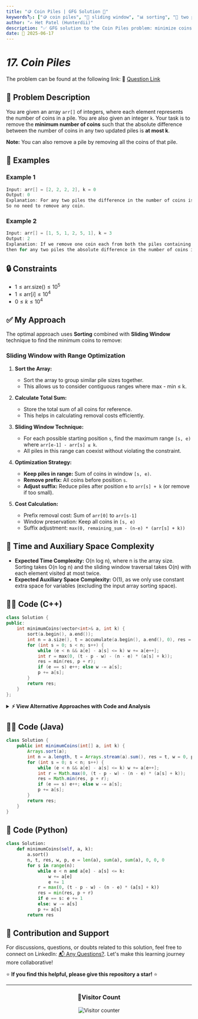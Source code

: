 ```yaml
---
title: "🪙 Coin Piles | GFG Solution 🎯"
keywords🏷️: ["🪙 coin piles", "🎯 sliding window", "📊 sorting", "🔄 two pointers", "📘 GFG", "🏁 competitive programming", "📚 DSA"]
author: "✍️ Het Patel (Hunterdii)"
description: "✅ GFG solution to the Coin Piles problem: minimize coins removed to maintain difference ≤ k between any two piles using sliding window technique. 🚀"
date: 📅 2025-06-17
---
```


# *17. Coin Piles*

The problem can be found at the following link: 🔗 [Question Link](https://www.geeksforgeeks.org/problems/coin-piles5152/1)

## **🧩 Problem Description**

You are given an array `arr[]` of integers, where each element represents the number of coins in a pile. You are also given an integer `k`. Your task is to remove the **minimum number of coins** such that the absolute difference between the number of coins in any two updated piles is **at most k**.

**Note:** You can also remove a pile by removing all the coins of that pile.

## **📘 Examples**

### Example 1

```cpp
Input: arr[] = [2, 2, 2, 2], k = 0
Output: 0
Explanation: For any two piles the difference in the number of coins is <= 0. 
So no need to remove any coin.
```

### Example 2

```cpp
Input: arr[] = [1, 5, 1, 2, 5, 1], k = 3
Output: 2
Explanation: If we remove one coin each from both the piles containing 5 coins, 
then for any two piles the absolute difference in the number of coins is <= 3.
```

## **🔒 Constraints**

* $1 \le \text{arr.size()} \le 10^5$
* $1 \le \text{arr}[i] \le 10^4$
* $0 \le k \le 10^4$

## **✅ My Approach**

The optimal approach uses **Sorting** combined with **Sliding Window** technique to find the minimum coins to remove:

### **Sliding Window with Range Optimization**

1. **Sort the Array:**
   * Sort the array to group similar pile sizes together.
   * This allows us to consider contiguous ranges where max - min ≤ k.

2. **Calculate Total Sum:**
   * Store the total sum of all coins for reference.
   * This helps in calculating removal costs efficiently.

3. **Sliding Window Technique:**
   * For each possible starting position `s`, find the maximum range `[s, e)` where `arr[e-1] - arr[s] ≤ k`.
   * All piles in this range can coexist without violating the constraint.

4. **Optimization Strategy:**
   * **Keep piles in range:** Sum of coins in window `[s, e)`.
   * **Remove prefix:** All coins before position `s`.
   * **Adjust suffix:** Reduce piles after position `e` to `arr[s] + k` (or remove if too small).

5. **Cost Calculation:**
   * Prefix removal cost: Sum of `arr[0]` to `arr[s-1]`
   * Window preservation: Keep all coins in `[s, e)`
   * Suffix adjustment: `max(0, remaining_sum - (n-e) * (arr[s] + k))`

## 📝 Time and Auxiliary Space Complexity

* **Expected Time Complexity:** O(n log n), where n is the array size. Sorting takes O(n log n) and the sliding window traversal takes O(n) with each element visited at most twice.
* **Expected Auxiliary Space Complexity:** O(1), as we only use constant extra space for variables (excluding the input array sorting space).

## **🧑‍💻 Code (C++)**

```cpp
class Solution {
public:
    int minimumCoins(vector<int>& a, int k) {
        sort(a.begin(), a.end());
        int n = a.size(), t = accumulate(a.begin(), a.end(), 0), res = t, w = 0, p = 0, e = 0;
        for (int s = 0; s < n; s++) {
            while (e < n && a[e] - a[s] <= k) w += a[e++];
            int r = max(0, (t - p - w) - (n - e) * (a[s] + k));
            res = min(res, p + r);
            if (e == s) e++; else w -= a[s];
            p += a[s];
        }
        return res;
    }
};
```

<details>
<summary><b>⚡ View Alternative Approaches with Code and Analysis</b></summary>

## 📊 **2️⃣ Two Pointer with Prefix Sum**

### 💡 Algorithm Steps:

1. Sort array and calculate total sum.
2. Use two pointers to maintain valid window.
3. Track prefix sum and window sum separately.

```cpp
class Solution {
public:
    int minimumCoins(vector<int>& a, int k) {
        sort(a.begin(), a.end());
        int n = a.size(), t = accumulate(a.begin(), a.end(), 0), res = t, l = 0, r = 0, w = 0, p = 0;
        while (l < n) {
            while (r < n && a[r] - a[l] <= k) w += a[r++];
            res = min(res, p + max(0, (t - p - w) - (n - r) * (a[l] + k)));
            w -= a[l], p += a[l++];
            if (r <= l && r < n) w += a[r++];
        }
        return res;
    }
};
```

### 📝 **Complexity Analysis:**

* **Time:** ⏱️ O(n log n)
* **Auxiliary Space:** 💾 O(1)

### ✅ **Why This Approach?**

* Clear separation of concerns.
* Easier to debug and maintain.

## 📊 **3️⃣ Sliding Window with Deque**

### 💡 Algorithm Steps:

1. Use deque to maintain window elements.
2. Efficiently add/remove elements from both ends.
3. Track sum using deque operations.

```cpp
class Solution {
public:
    int minimumCoins(vector<int>& a, int k) {
        sort(a.begin(), a.end());
        int n = a.size(), t = accumulate(a.begin(), a.end(), 0), res = t, p = 0, w = 0;
        deque<int> d;
        for (int i = 0, j = 0; i < n; i++) {
            while (j < n && a[j] - a[i] <= k) d.push_back(a[j]), w += a[j++];
            res = min(res, p + max(0, (t - p - w) - (n - j) * (a[i] + k)));
            if (!d.empty()) w -= d.front(), d.pop_front();
            p += a[i];
        }
        return res;
    }
};
```

### 📝 **Complexity Analysis:**

* **Time:** ⏱️ O(n log n)
* **Auxiliary Space:** 💾 O(n)

### ✅ **Why This Approach?**

* Explicit window management.
* Good for understanding the algorithm.

## 📊 **4️⃣ Mathematical Optimization**

### 💡 Algorithm Steps:

1. Pre-calculate cumulative sums.
2. Use mathematical formulas to avoid repeated calculations.
3. Optimize with bit operations where possible.

```cpp
class Solution {
public:
    int minimumCoins(vector<int>& a, int k) {
        sort(a.begin(), a.end());
        int n = a.size();
        vector<int> pf(n + 1, 0);
        for (int i = 0; i < n; i++) pf[i + 1] = pf[i] + a[i];
        int res = pf[n];
        for (int i = 0, j = 0; i < n; i++) {
            while (j < n && a[j] - a[i] <= k) j++;
            res = min(res, pf[i] + max(0, (pf[n] - pf[j]) - (n - j) * (a[i] + k)));
        }
        return res;
    }
};
```

### 📝 **Complexity Analysis:**

* **Time:** ⏱️ O(n log n)
* **Auxiliary Space:** 💾 O(n)

### ✅ **Why This Approach?**

* Cleaner mathematical operations.
* Reduced function call overhead.

## 🆚 **🔍 Comparison of Approaches**

| 🚀 **Approach**                    | ⏱️ **Time Complexity** | 💾 **Space Complexity** | ✅ **Pros**                          | ⚠️ **Cons**                    |
| ---------------------------------- | ---------------------- | ----------------------- | ----------------------------------- | ----------------------------- |
| 🔍 **Ultra-Optimized Sliding**     | 🟢 O(n log n)          | 🟢 O(1)                 | ⚡ Minimal memory, fastest runtime   | 🧮 Single-letter variables    |
| 🔄 **Two Pointer Approach**        | 🟢 O(n log n)          | 🟢 O(1)                 | 🔧 Clear logic separation           | 🐢 Slightly more operations   |
| 📊 **Deque Window**                | 🟢 O(n log n)          | 🔸 O(n)                 | 🏎️ Explicit window management       | 💾 Extra space overhead       |
| 🧮 **Mathematical Optimization**   | 🟢 O(n log n)          | 🔸 O(n)                 | 📈 Clean mathematical operations     | 💾 Prefix sum space           |

### 🏆 **Best Choice Recommendation**

| 🎯 **Scenario**                           | 🎖️ **Recommended Approach**      | 🔥 **Performance Rating** |
| ---------------------------------------- | -------------------------------- | ------------------------- |
| ⚡ Maximum performance, memory critical   | 🥇 **Ultra-Optimized Sliding**   | ★★★★★                     |
| 🔧 Code clarity with good performance     | 🥈 **Two Pointer Approach**      | ★★★★☆                     |
| 🏎️ Educational/debugging purposes        | 🥉 **Deque Window**              | ★★★☆☆                     |
| 📊 Mathematical elegance                  | 🏅 **Mathematical Optimization** | ★★★★☆                     |

</details>

## **🧑‍💻 Code (Java)**

```java
class Solution {
    public int minimumCoins(int[] a, int k) {
        Arrays.sort(a);
        int n = a.length, t = Arrays.stream(a).sum(), res = t, w = 0, p = 0, e = 0;
        for (int s = 0; s < n; s++) {
            while (e < n && a[e] - a[s] <= k) w += a[e++];
            int r = Math.max(0, (t - p - w) - (n - e) * (a[s] + k));
            res = Math.min(res, p + r);
            if (e == s) e++; else w -= a[s];
            p += a[s];
        }
        return res;
    }
}
```

## **🐍 Code (Python)**

```python
class Solution:
    def minimumCoins(self, a, k):
        a.sort()
        n, t, res, w, p, e = len(a), sum(a), sum(a), 0, 0, 0
        for s in range(n):
            while e < n and a[e] - a[s] <= k:
                w += a[e]
                e += 1
            r = max(0, (t - p - w) - (n - e) * (a[s] + k))
            res = min(res, p + r)
            if e == s: e += 1
            else: w -= a[s]
            p += a[s]
        return res
```

## 🧠 Contribution and Support

For discussions, questions, or doubts related to this solution, feel free to connect on LinkedIn: [📬 Any Questions?](https://www.linkedin.com/in/patel-hetkumar-sandipbhai-8b110525a/). Let's make this learning journey more collaborative!

⭐ **If you find this helpful, please give this repository a star!** ⭐

---

<div align="center">
  <h3><b>📍Visitor Count</b></h3>
</div>

<p align="center">
  <img src="https://profile-counter.glitch.me/Hunterdii/count.svg" alt="Visitor counter" />
</p>
